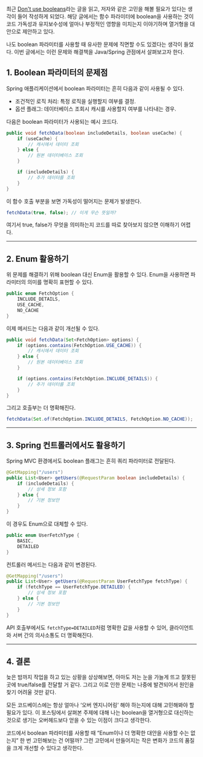 최근 [Don't use booleans](https://www.luu.io/posts/dont-use-booleans)라는 글을 읽고, 저자와 같은 고민을 해볼 필요가 있다는 생각이 들어 작성하게 되었다. 해당 글에서는 함수 파라미터에 boolean을 사용하는 것이 코드 가독성과 유지보수성에 얼마나 부정적인 영향을 미치는지 이야기하며 열거형을 대안으로 제안하고 있다.

나도 boolean 파라미터를 사용할 때 유사한 문제에 직면할 수도 있겠다는 생각이 들었다. 이번 글에서는 이런 문제와 해결책을 Java/Spring 관점에서 살펴보고자 한다.

## 1. Boolean 파라미터의 문제점

Spring 애플리케이션에서 boolean 파라미터는 흔히 다음과 같이 사용될 수 있다.

- 조건적인 로직 처리: 특정 로직을 실행할지 여부를 결정.
- 옵션 플래그: 데이터베이스 조회시 캐시를 사용할지 여부를 나타내는 경우.
  <br/>

다음은 boolean 파라미터가 사용되는 예시 코드다.

```java
public void fetchData(boolean includeDetails, boolean useCache) {
    if (useCache) {
        // 캐시에서 데이터 조회
    } else {
        // 원본 데이터베이스 조회
    }

    if (includeDetails) {
        // 추가 데이터를 조회
    }
}
```

이 함수 호출 부분을 보면 가독성이 떨어지는 문제가 발생한다.

```java
fetchData(true, false); // 이게 무슨 뜻일까?
```

여기서 true, false가 무엇을 의미하는지 코드를 따로 찾아보지 않으면 이해하기 어렵다.

---

## 2. Enum 활용하기

위 문제를 해결하기 위해 boolean 대신 Enum을 활용할 수 있다. Enum을 사용하면 파라미터의 의미를 명확히 표현할 수 있다.

```java
public enum FetchOption {
    INCLUDE_DETAILS,
    USE_CACHE,
    NO_CACHE
}
```

이제 메서드는 다음과 같이 개선될 수 있다.
```java
public void fetchData(Set<FetchOption> options) {
    if (options.contains(FetchOption.USE_CACHE)) {
        // 캐시에서 데이터 조회
    } else {
        // 원본 데이터베이스 조회
    }

    if (options.contains(FetchOption.INCLUDE_DETAILS)) {
        // 추가 데이터를 조회
    }
}
```

그리고 호출부는 더 명확해진다.

```java
fetchData(Set.of(FetchOption.INCLUDE_DETAILS, FetchOption.NO_CACHE));
```

---

## 3. Spring 컨트롤러에서도 활용하기

Spring MVC 환경에서도 boolean 플래그는 흔히 쿼리 파라미터로 전달된다.

```java
@GetMapping("/users")
public List<User> getUsers(@RequestParam boolean includeDetails) {
    if (includeDetails) {
        // 상세 정보 포함
    } else {
        // 기본 정보만
    }
}
```

이 경우도 Enum으로 대체할 수 있다.

```java
public enum UserFetchType {
    BASIC,
    DETAILED
}
```

컨트롤러 메서드는 다음과 같이 변경된다.

```java
@GetMapping("/users")
public List<User> getUsers(@RequestParam UserFetchType fetchType) {
    if (fetchType == UserFetchType.DETAILED) {
        // 상세 정보 포함
    } else {
        // 기본 정보만
    }
}
```

API 호출부에서도 `fetchType=DETAILED`처럼 명확한 값을 사용할 수 있어, 클라이언트와 서버 간의 의사소통도 더 명확해진다.

---

## 4. 결론

늦은 밤까지 작업을 하고 있는 상황을 상상해보면, 아마도 저는 눈을 가늘게 뜨고 잘못된 곳에 true/false를 전달할 거 같다. 그리고 이로 인한 문제는 나중에 발견되어서 원인을 찾기 어려울 것만 같다.

모든 코드베이스에는 항상 얼마나 ‘오버 엔지니어링’ 해야 하는지에 대해 고민해봐야 할 필요가 있다. 이 포스팅에서 살펴본 주제에 대해 나는 boolean을 열거형으로 대신하는 것으로 생기는 오버헤드보다 얻을 수 있는 이점이 크다고 생각한다.

코드에서 boolean 파라미터를 사용할 때 “Enum이나 더 명확한 대안을 사용할 수는 없는지” 한 번 고민해보는 건 어떨까? 그런 고민에서 만들어지는 작은 변화가 코드의 품질을 크게 개선할 수 있다고 생각한다.
